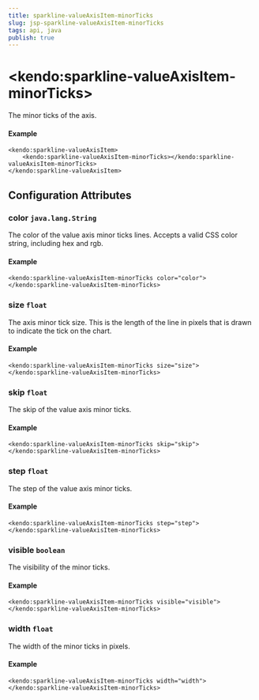 ```yaml
---
title: sparkline-valueAxisItem-minorTicks
slug: jsp-sparkline-valueAxisItem-minorTicks
tags: api, java
publish: true
---
```


# \<kendo:sparkline-valueAxisItem-minorTicks\>

The minor ticks of the axis.

#### Example
    <kendo:sparkline-valueAxisItem>
        <kendo:sparkline-valueAxisItem-minorTicks></kendo:sparkline-valueAxisItem-minorTicks>
    </kendo:sparkline-valueAxisItem>

## Configuration Attributes

### color `java.lang.String`

The color of the value axis minor ticks lines. Accepts a valid CSS color string, including hex and rgb.

#### Example
    <kendo:sparkline-valueAxisItem-minorTicks color="color">
    </kendo:sparkline-valueAxisItem-minorTicks>

### size `float`

The axis minor tick size. This is the length of the line in pixels that is drawn to indicate the tick on the chart.

#### Example
    <kendo:sparkline-valueAxisItem-minorTicks size="size">
    </kendo:sparkline-valueAxisItem-minorTicks>

### skip `float`

The skip of the value axis minor ticks.

#### Example
    <kendo:sparkline-valueAxisItem-minorTicks skip="skip">
    </kendo:sparkline-valueAxisItem-minorTicks>

### step `float`

The step of the value axis minor ticks.

#### Example
    <kendo:sparkline-valueAxisItem-minorTicks step="step">
    </kendo:sparkline-valueAxisItem-minorTicks>

### visible `boolean`

The visibility of the minor ticks.

#### Example
    <kendo:sparkline-valueAxisItem-minorTicks visible="visible">
    </kendo:sparkline-valueAxisItem-minorTicks>

### width `float`

The width of the minor ticks in pixels.

#### Example
    <kendo:sparkline-valueAxisItem-minorTicks width="width">
    </kendo:sparkline-valueAxisItem-minorTicks>

 
